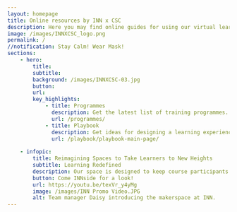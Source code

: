 ```yaml
---
layout: homepage
title: Online resources by INN x CSC
description: Here you may find online guides for using our virtual learning studios, green room, and a playbook of ideas for face-to-face and virtual facilitation. 
image: /images/INNXCSC_logo.png
permalink: /
//notification: Stay Calm! Wear Mask!
sections:
    - hero:
        title: 
        subtitle:   
        background: /images/INNXCSC-03.jpg
        button:
        url:
        key_highlights:
            - title: Programmes
              description: Get the latest list of training programmes.
              url: /programmes/
            - title: Playbook
              description: Get ideas for designing a learning experience ranging from face-to-face to virtual interaction.
              url: /playbook/playbook-main-page/
              
    - infopic:
        title: Reimagining Spaces to Take Learners to New Heights
        subtitle: Learning Redefined
        description: Our space is designed to keep course participants actively engaged throughout a programme. We have a makerspace for experimenting with ideas and creating prototypes, self-help snack vending machines to encourage conversations, fully customizable rooms with modular furniture and walls, and reflection pods for individual and pair work. 
        button: Come INNside for a look!
        url: https://youtu.be/texVr_y4yMg
        image: /images/INN Promo Video.JPG
        alt: Team manager Daisy introducing the makerspace at INN. 
---
```

